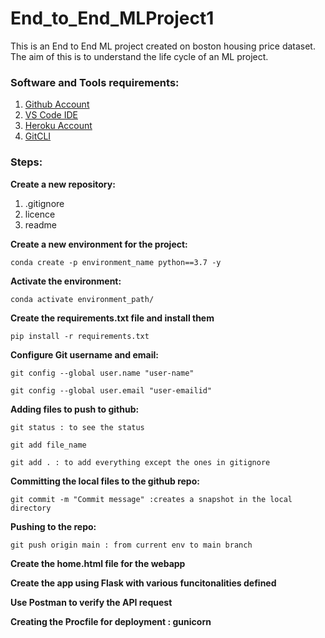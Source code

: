 # End_to_End_MLProject1

This is an End to End ML project created on boston housing price dataset. The aim of this is to understand the life cycle of an ML project.

### Software and Tools requirements:

1. [Github Account](https://github.com)
2. [VS Code IDE](https://code.visualstudio.com/)
3. [Heroku Account](https://www.heroku.com/)
4. [GitCLI](https://git-scm.com/book/en/v2/Getting-Started-The-Command-Line)

### Steps: 

**Create a new repository:**
1. .gitignore
2. licence
3. readme

**Create a new environment for the project:**

```
conda create -p environment_name python==3.7 -y
```

**Activate the environment:**

```
conda activate environment_path/
```

**Create the requirements.txt file and install them**

```
pip install -r requirements.txt
```

**Configure Git username and email:**

```
git config --global user.name "user-name"
```

```
git config --global user.email "user-emailid"
```

**Adding files to push to github:**

```
git status : to see the status
```

```
git add file_name

git add . : to add everything except the ones in gitignore
```

**Committing the local files to the github repo:**

```
git commit -m "Commit message" :creates a snapshot in the local directory
```

**Pushing to the repo:**
```
git push origin main : from current env to main branch
```

**Create the home.html file for the webapp**

**Create the app using Flask with various funcitonalities defined**

**Use Postman to verify the API request**

**Creating the Procfile for deployment : gunicorn**






